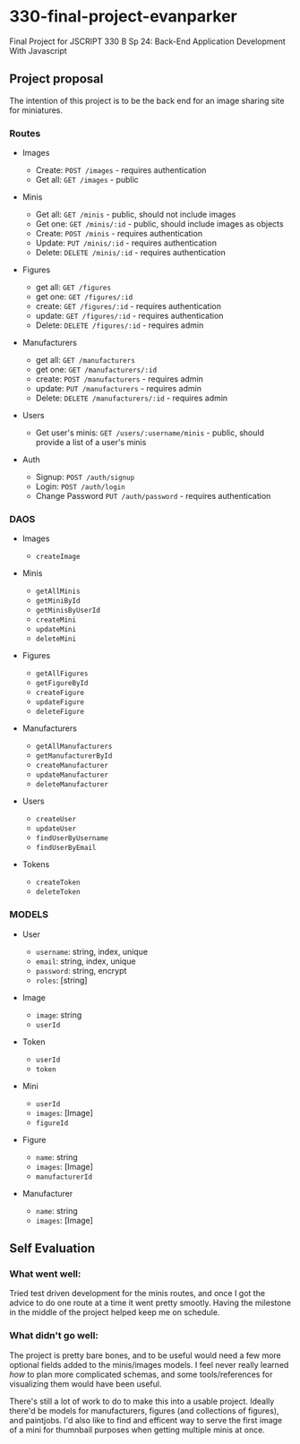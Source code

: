 # 330-final-project-evanparker

Final Project for JSCRIPT 330 B Sp 24: Back-End Application Development With Javascript

## Project proposal

The intention of this project is to be the back end for an image sharing site for miniatures.

### Routes

- Images

  - Create: `POST /images` - requires authentication
  - Get all: `GET /images` - public

- Minis

  - Get all: `GET /minis` - public, should not include images
  - Get one: `GET /minis/:id` - public, should include images as objects
  - Create: `POST /minis` - requires authentication
  - Update: `PUT /minis/:id` - requires authentication
  - Delete: `DELETE /minis/:id` - requires authentication

- Figures

  - get all: `GET /figures`
  - get one: `GET /figures/:id`
  - create: `GET /figures/:id` - requires authentication
  - update: `GET /figures/:id` - requires authentication
  - Delete: `DELETE /figures/:id` - requires admin

- Manufacturers

  - get all: `GET /manufacturers`
  - get one: `GET /manufacturers/:id`
  - create: `POST /manufacturers` - requires admin
  - update: `PUT /manufacturers` - requires admin
  - Delete: `DELETE /manufacturers/:id` - requires admin

- Users

  - Get user's minis: `GET /users/:username/minis` - public, should provide a list of a user's minis

- Auth

  - Signup: `POST /auth/signup`
  - Login: `POST /auth/login`
  - Change Password `PUT /auth/password` - requires authentication

### DAOS

- Images

  - `createImage`

- Minis

  - `getAllMinis`
  - `getMiniById`
  - `getMinisByUserId`
  - `createMini`
  - `updateMini`
  - `deleteMini`

- Figures

  - `getAllFigures`
  - `getFigureById`
  - `createFigure`
  - `updateFigure`
  - `deleteFigure`

- Manufacturers

  - `getAllManufacturers`
  - `getManufacturerById`
  - `createManufacturer`
  - `updateManufacturer`
  - `deleteManufacturer`

- Users

  - `createUser`
  - `updateUser`
  - `findUserByUsername`
  - `findUserByEmail`

- Tokens

  - `createToken`
  - `deleteToken`

### MODELS

- User

  - `username`: string, index, unique
  - `email`: string, index, unique
  - `password`: string, encrypt
  - `roles`: [string]

- Image

  - `image`: string
  - `userId`

- Token

  - `userId`
  - `token`

- Mini

  - `userId`
  - `images`: [Image]
  - `figureId`

- Figure

  - `name`: string
  - `images`: [Image]
  - `manufacturerId`

- Manufacturer

  - `name`: string
  - `images`: [Image]

## Self Evaluation

### What went well:

Tried test driven development for the minis routes, and once I got the advice to do one route at a time it went pretty smootly. Having the milestone in the middle of the project helped keep me on schedule.

### What didn't go well:

The project is pretty bare bones, and to be useful would need a few more optional fields added to the minis/images models. I feel never really learned _how_ to plan more complicated schemas, and some tools/references for visualizing them would have been useful.

There's still a lot of work to do to make this into a usable project. Ideally there'd be models for manufacturers, figures (and collections of figures), and paintjobs. I'd also like to find and efficent way to serve the first image of a mini for thumnbail purposes when getting multiple minis at once.
